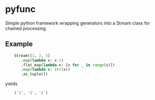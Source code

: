 # pyfunc

Simple python framework wrapping generators into a Stream class for chained processing

## Example

```python
    Stream([1, 2, 3]
       .map(lambda x: x-1)
       .flat_map(lambda x: [x for _ in range(x)])
       .map(lambda x: str(x))
       .as_tuple())
```

yields

```python
    ('1', '2', '2')
```